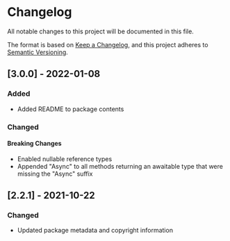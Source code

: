 # Changelog

All notable changes to this project will be documented in this file.

The format is based on [Keep a Changelog](https://keepachangelog.com/en/1.0.0/),
and this project adheres to [Semantic Versioning](https://semver.org/spec/v2.0.0.html).

## [3.0.0] - 2022-01-08

### Added

- Added README to package contents

### Changed

#### Breaking Changes

- Enabled nullable reference types
- Appended "Async" to all methods returning an awaitable type that were missing the "Async" suffix

## [2.2.1] - 2021-10-22

### Changed

- Updated package metadata and copyright information
